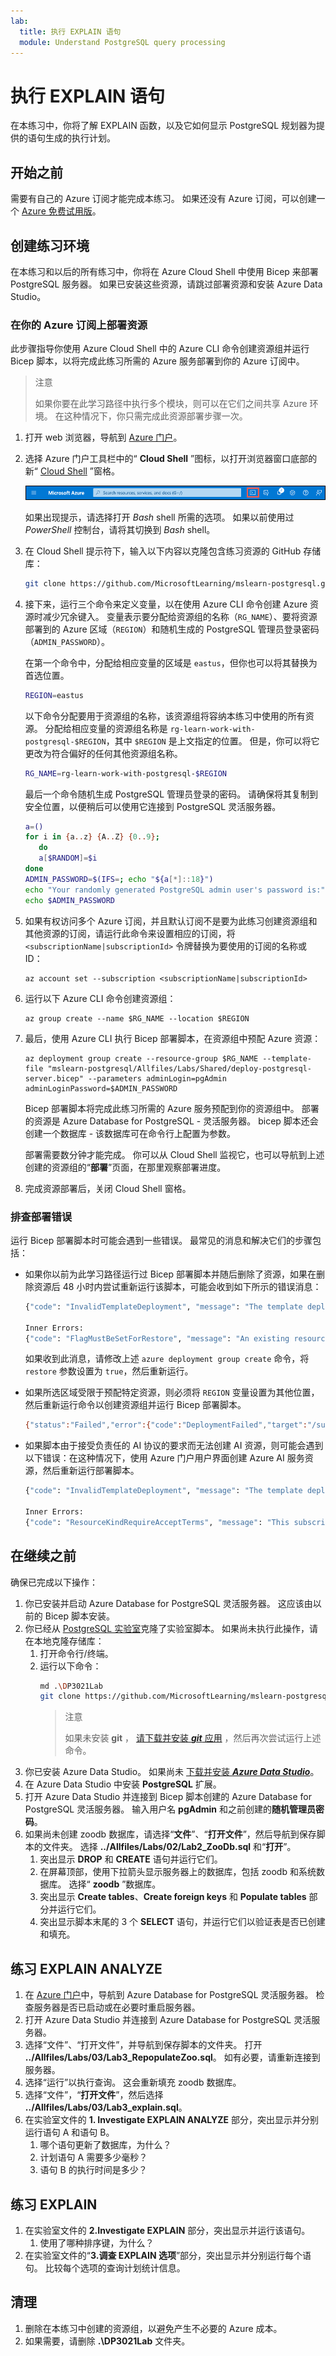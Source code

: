 ```yaml
---
lab:
  title: 执行 EXPLAIN 语句
  module: Understand PostgreSQL query processing
---
```


# 执行 EXPLAIN 语句

在本练习中，你将了解 EXPLAIN 函数，以及它如何显示 PostgreSQL 规划器为提供的语句生成的执行计划。

## 开始之前

需要有自己的 Azure 订阅才能完成本练习。 如果还没有 Azure 订阅，可以创建一个 [Azure 免费试用版](https://azure.microsoft.com/free)。

## 创建练习环境

在本练习和以后的所有练习中，你将在 Azure Cloud Shell 中使用 Bicep 来部署 PostgreSQL 服务器。
如果已安装这些资源，请跳过部署资源和安装 Azure Data Studio。

### 在你的 Azure 订阅上部署资源

此步骤指导你使用 Azure Cloud Shell 中的 Azure CLI 命令创建资源组并运行 Bicep 脚本，以将完成此练习所需的 Azure 服务部署到你的 Azure 订阅中。

> 注意
>
> 如果你要在此学习路径中执行多个模块，则可以在它们之间共享 Azure 环境。 在这种情况下，你只需完成此资源部署步骤一次。

1. 打开 web 浏览器，导航到 [Azure 门户](https://portal.azure.com/)。

2. 选择 Azure 门户工具栏中的“ **Cloud Shell** ”图标，以打开浏览器窗口底部的新“ [Cloud Shell](https://learn.microsoft.com/azure/cloud-shell/overview) ”窗格。

    ![Azure 工具栏屏幕截图，Cloud Shell 图标用红框突出显示。](media/03-portal-toolbar-cloud-shell.png)

    如果出现提示，请选择打开 *Bash* shell 所需的选项。 如果以前使用过 *PowerShell* 控制台，请将其切换到 *Bash* shell。

3. 在 Cloud Shell 提示符下，输入以下内容以克隆包含练习资源的 GitHub 存储库：

    ```bash
    git clone https://github.com/MicrosoftLearning/mslearn-postgresql.git
    ```

4. 接下来，运行三个命令来定义变量，以在使用 Azure CLI 命令创建 Azure 资源时减少冗余键入。 变量表示要分配给资源组的名称（`RG_NAME`）、要将资源部署到的 Azure 区域（`REGION`）和随机生成的 PostgreSQL 管理员登录密码（`ADMIN_PASSWORD`）。

    在第一个命令中，分配给相应变量的区域是 `eastus`，但你也可以将其替换为首选位置。

    ```bash
    REGION=eastus
    ```

    以下命令分配要用于资源组的名称，该资源组将容纳本练习中使用的所有资源。 分配给相应变量的资源组名称是 `rg-learn-work-with-postgresql-$REGION`，其中 `$REGION` 是上文指定的位置。 但是，你可以将它更改为符合偏好的任何其他资源组名称。

    ```bash
    RG_NAME=rg-learn-work-with-postgresql-$REGION
    ```

    最后一个命令随机生成 PostgreSQL 管理员登录的密码。 请确保将其复制到安全位置，以便稍后可以使用它连接到 PostgreSQL 灵活服务器。

    ```bash
    a=()
    for i in {a..z} {A..Z} {0..9}; 
       do
       a[$RANDOM]=$i
    done
    ADMIN_PASSWORD=$(IFS=; echo "${a[*]::18}")
    echo "Your randomly generated PostgreSQL admin user's password is:"
    echo $ADMIN_PASSWORD
    ```

5. 如果有权访问多个 Azure 订阅，并且默认订阅不是要为此练习创建资源组和其他资源的订阅，请运行此命令来设置相应的订阅，将 `<subscriptionName|subscriptionId>` 令牌替换为要使用的订阅的名称或 ID：

    ```azurecli
    az account set --subscription <subscriptionName|subscriptionId>
    ```

6. 运行以下 Azure CLI 命令创建资源组：

    ```azurecli
    az group create --name $RG_NAME --location $REGION
    ```

7. 最后，使用 Azure CLI 执行 Bicep 部署脚本，在资源组中预配 Azure 资源：

    ```azurecli
    az deployment group create --resource-group $RG_NAME --template-file "mslearn-postgresql/Allfiles/Labs/Shared/deploy-postgresql-server.bicep" --parameters adminLogin=pgAdmin adminLoginPassword=$ADMIN_PASSWORD
    ```

    Bicep 部署脚本将完成此练习所需的 Azure 服务预配到你的资源组中。 部署的资源是 Azure Database for PostgreSQL - 灵活服务器。 bicep 脚本还会创建一个数据库 - 该数据库可在命令行上配置为参数。

    部署需要数分钟才能完成。 你可以从 Cloud Shell 监视它，也可以导航到上述创建的资源组的“**部署**”页面，在那里观察部署进度。

8. 完成资源部署后，关闭 Cloud Shell 窗格。

### 排查部署错误

运行 Bicep 部署脚本时可能会遇到一些错误。 最常见的消息和解决它们的步骤包括：

- 如果你以前为此学习路径运行过 Bicep 部署脚本并随后删除了资源，如果在删除资源后 48 小时内尝试重新运行该脚本，可能会收到如下所示的错误消息：

    ```bash
    {"code": "InvalidTemplateDeployment", "message": "The template deployment 'deploy' is not valid according to the validation procedure. The tracking id is '4e87a33d-a0ac-4aec-88d8-177b04c1d752'. See inner errors for details."}
    
    Inner Errors:
    {"code": "FlagMustBeSetForRestore", "message": "An existing resource with ID '/subscriptions/{subscriptionId}/resourceGroups/rg-learn-postgresql-ai-eastus/providers/Microsoft.CognitiveServices/accounts/{accountName}' has been soft-deleted. To restore the resource, you must specify 'restore' to be 'true' in the property. If you don't want to restore existing resource, please purge it first."}
    ```

    如果收到此消息，请修改上述 `azure deployment group create` 命令，将 `restore` 参数设置为 `true`，然后重新运行。

- 如果所选区域受限于预配特定资源，则必须将 `REGION` 变量设置为其他位置，然后重新运行命令以创建资源组并运行 Bicep 部署脚本。

    ```bash
    {"status":"Failed","error":{"code":"DeploymentFailed","target":"/subscriptions/{subscriptionId}/resourceGroups/{resourceGrouName}/providers/Microsoft.Resources/deployments/{deploymentName}","message":"At least one resource deployment operation failed. Please list deployment operations for details. Please see https://aka.ms/arm-deployment-operations for usage details.","details":[{"code":"ResourceDeploymentFailure","target":"/subscriptions/{subscriptionId}/resourceGroups/{resourceGrouName}/providers/Microsoft.DBforPostgreSQL/flexibleServers/{serverName}","message":"The resource write operation failed to complete successfully, because it reached terminal provisioning state 'Failed'.","details":[{"code":"RegionIsOfferRestricted","message":"Subscriptions are restricted from provisioning in this region. Please choose a different region. For exceptions to this rule please open a support request with Issue type of 'Service and subscription limits'. See https://review.learn.microsoft.com/en-us/azure/postgresql/flexible-server/how-to-request-quota-increase for more details."}]}]}}
    ```

- 如果脚本由于接受负责任的 AI 协议的要求而无法创建 AI 资源，则可能会遇到以下错误：在这种情况下，使用 Azure 门户用户界面创建 Azure AI 服务资源，然后重新运行部署脚本。

    ```bash
    {"code": "InvalidTemplateDeployment", "message": "The template deployment 'deploy' is not valid according to the validation procedure. The tracking id is 'f8412edb-6386-4192-a22f-43557a51ea5f'. See inner errors for details."}
     
    Inner Errors:
    {"code": "ResourceKindRequireAcceptTerms", "message": "This subscription cannot create TextAnalytics until you agree to Responsible AI terms for this resource. You can agree to Responsible AI terms by creating a resource through the Azure Portal then trying again. For more detail go to https://go.microsoft.com/fwlink/?linkid=2164190"}
    ```

## 在继续之前

确保已完成以下操作：

1. 你已安装并启动 Azure Database for PostgreSQL 灵活服务器。 这应该由以前的 Bicep 脚本安装。
1. 你已经从 [PostgreSQL 实验室](https://github.com/MicrosoftLearning/mslearn-postgresql.git)克隆了实验室脚本。 如果尚未执行此操作，请在本地克隆存储库：
    1. 打开命令行/终端。
    1. 运行以下命令：
       ```bash
       md .\DP3021Lab
       git clone https://github.com/MicrosoftLearning/mslearn-postgresql.git .\DP3021Lab
       ```
       > 注意
       > 
       > 如果未安装 **git** ， [请下载并安装 ***git*** 应用](https://git-scm.com/download) ，然后再次尝试运行上述命令。
1. 你已安装 Azure Data Studio。 如果尚未 [下载并安装 ***Azure Data Studio***](https://go.microsoft.com/fwlink/?linkid=2282284)。
1. 在 Azure Data Studio 中安装 **PostgreSQL** 扩展。
1. 打开 Azure Data Studio 并连接到 Bicep 脚本创建的 Azure Database for PostgreSQL 灵活服务器。 输入用户名 **pgAdmin** 和之前创建的**随机管理员密码**。
1. 如果尚未创建 zoodb 数据库，请选择“**文件**”、“**打开文件**”，然后导航到保存脚本的文件夹。 选择 **../Allfiles/Labs/02/Lab2_ZooDb.sql** 和“**打开**”。
   1. 突出显示 **DROP** 和 **CREATE** 语句并运行它们。
   1. 在屏幕顶部，使用下拉箭头显示服务器上的数据库，包括 zoodb 和系统数据库。 选择“ **zoodb** ”数据库。
   1. 突出显示 **Create tables**、**Create foreign keys** 和 **Populate tables** 部分并运行它们。
   1. 突出显示脚本末尾的 3 个 **SELECT** 语句，并运行它们以验证表是否已创建和填充。

## 练习 EXPLAIN ANALYZE

1. 在 [Azure 门户](https://portal.azure.com)中，导航到 Azure Database for PostgreSQL 灵活服务器。 检查服务器是否已启动或在必要时重启服务器。
1. 打开 Azure Data Studio 并连接到 Azure Database for PostgreSQL 灵活服务器。
1. 选择“文件”、“打开文件”，并导航到保存脚本的文件夹。 打开 **../Allfiles/Labs/03/Lab3_RepopulateZoo.sql**。 如有必要，请重新连接到服务器。
1. 选择“运行”以执行查询。 这会重新填充 zoodb 数据库。
1. 选择“文件”，“**打开文件**”，然后选择 **../Allfiles/Labs/03/Lab3_explain.sql**。
1. 在实验室文件的 **1. Investigate EXPLAIN ANALYZE** 部分，突出显示并分别运行语句 A 和语句 B。
    1. 哪个语句更新了数据库，为什么？
    1. 计划语句 A 需要多少毫秒？
    1. 语句 B 的执行时间是多少？

## 练习 EXPLAIN

1. 在实验室文件的 **2.Investigate EXPLAIN** 部分，突出显示并运行该语句。
    1. 使用了哪种排序键，为什么？
1. 在实验室文件的“**3.调查 EXPLAIN 选项**”部分，突出显示并分别运行每个语句。 比较每个选项的查询计划统计信息。

## 清理

1. 删除在本练习中创建的资源组，以避免产生不必要的 Azure 成本。
1. 如果需要，请删除 **.\DP3021Lab** 文件夹。

